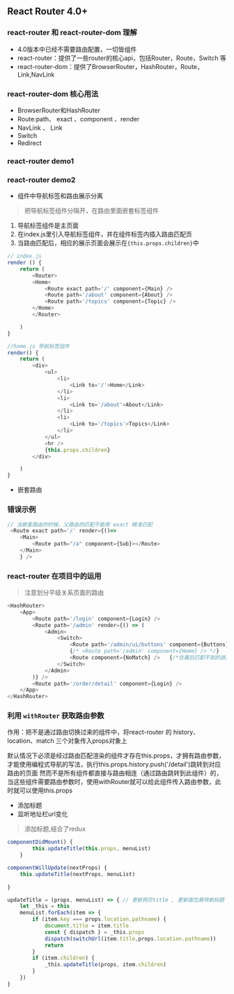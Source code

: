 ## React Router 4.0+

### react-router 和 react-router-dom 理解
- 4.0版本中已经不需要路由配置，一切皆组件
- react-router：提供了一些router的核心api，包括Router，Route，Switch 等
- react-router-dom：提供了BrowserRouter，HashRouter，Route，Link,NavLink 

### react-router-dom 核心用法
- BrowserRouter和HashRouter
- Route:path、 exact 、component 、render
- NavLink 、 Link
- Switch
- Redirect

### react-router demo1


### react-router demo2
- 组件中导航标签和路由展示分离
>把导航标签组件分隔开，在路由里面嵌套标签组件 

1. 导航标签组件是主页面
2. 在index.js里引入导航标签组件，并在组件标签内插入路由匹配页
3. 当路由匹配后，相应的展示页面会展示在`{this.props.children}`中

```javascript
// index.js
render () {
    return (
        <Router>
        <Home>
            <Route exact path='/' component={Main} />
            <Route path='/about' component={About} />
            <Route path='/topics' component={Topic} />
        </Home>
        </Router>

    )
}

//home.js 导航标签组件
render() {
    return (
        <div>
            <ul>
                <li>
                    <Link to='/'>Home</Link>
                </li>
                <li>
                    <Link to='/about'>About</Link>
                </li>
                <li>
                    <Link to='/topics'>Topics</Link>
                </li>
            </ul>
            <hr />
            {this.props.children}  
        </div>

    )
}

```



- 嵌套路由

### 错误示例 
```javascript
// 当嵌套路由的时候，父路由的匹配不能用 exact 精准匹配
 <Route exact path='/' render={()=>
    <Main>
        <Route path="/a" component={Sub}></Route>
    </Main>
    } />
```

### react-router 在项目中的运用
>注意划分平级关系页面的路由

```javascript
<HashRouter>
    <App>
        <Route path='/login' component={Login} />
        <Route path='/admin' render={() => (
            <Admin>
                <Switch>
                    <Route path='/admin/ui/buttons' component={Buttons} />
                    {/* <Route path='/admin' component={Home} /> */}
                    <Route component={NoMatch} />   {/*在最后匹配不到的进入404*/}
                </Switch>
            </Admin>
        )} />
        <Route path='/order/detail' component={Login} />
    </App>
</HashRouter>

```

### 利用 `withRouter` 获取路由参数
作用：把不是通过路由切换过来的组件中，将react-router 的 history、location、match 三个对象传入props对象上
 
默认情况下必须是经过路由匹配渲染的组件才存在this.props，才拥有路由参数，才能使用编程式导航的写法，执行this.props.history.push('/detail')跳转到对应路由的页面
然而不是所有组件都直接与路由相连（通过路由跳转到此组件）的，当这些组件需要路由参数时，使用withRouter就可以给此组件传入路由参数，此时就可以使用this.props

- 添加标题
- 监听地址栏url变化

>添加标题,结合了redux

```javascript
componentDidMount() {
        this.updateTitle(this.props, menuList)
    }

componentWillUpdate(nextProps) {
    this.updateTitle(nextProps, menuList)
    
}

updateTitle = (props, menuList) => { // 更新网页title , 更新面包屑导航标题
    let _this = this
    menuList.forEach(item => {
        if (item.key === props.location.pathname) {
            document.title = item.title
            const { dispatch } = _this.props
            dispatch(switchUrl(item.title,props.location.pathname))
            return
        }
        if (item.children) {
            _this.updateTitle(props, item.children)
        }
    })
}

```
